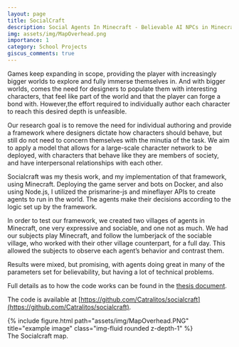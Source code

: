 ```yaml
---
layout: page
title: SocialCraft
description: Social Agents In Minecraft - Believable AI NPCs in Minecraft
img: assets/img/MapOverhead.png
importance: 1
category: School Projects
giscus_comments: true
---
```


Games keep expanding in scope, providing the player with increasingly bigger worlds to explore and fully immerse themselves in. And with bigger worlds, comes the need for designers to populate them with interesting characters, that feel like part of the world and that the player can forge a bond with. However,the effort required to individually author each character to reach this desired depth is unfeasible.

Our research goal is to remove the need for individual authoring and provide a framework where designers dictate how characters should behave, but still do not need to concern themselves with the minutia of the task. We aim to apply a model that allows for a large-scale character network to be deployed, with characters that behave like they are members of society, and have interpersonal relationships with each other.

Socialcraft was my thesis work, and my implementation of that framework, using Minecraft. Deploying the game server and bots on Docker, and also using Node.js, I utilized the prismarine-js and mineflayer APIs to create agents to run in the world. The agents make their decisions according to the logic set up by the framework.

In order to test our framework, we created two villages of agents in Minecraft, one very expressive and sociable, and one not as much. We had our subjects play Minecraft, and follow the lumberjack of the sociable village, who worked with their other village counterpart, for a full day. This allowed the subjects to observe each agent’s behavior and contrast them.

Results were mixed, but promising, with agents doing great in many of the parameters set for believability, but having a lot of technical problems.

Full details as to how the code works can be found in the [thesis document](https://github.com/Catralitos/socialcraft/blob/master/SocialAgentsInMinecraft.pdf).

The code is available at [https://github.com/Catralitos/socialcraft](https://github.com/Catralitos/socialcraft).

<div class="row">
    <div class="col-sm mt-3 mt-md-0">
        {% include figure.html path="assets/img/MapOverhead.PNG" title="example image" class="img-fluid rounded z-depth-1" %}
    </div>
</div>
<div class="caption">
    The Socialcraft map.
</div>
